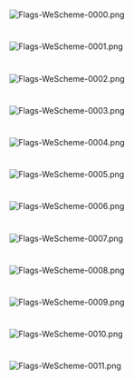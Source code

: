 #

![Flags-WeScheme-0000.png](Flags-WeScheme-0000.png)

#

![Flags-WeScheme-0001.png](Flags-WeScheme-0001.png)

#

![Flags-WeScheme-0002.png](Flags-WeScheme-0002.png)

#

![Flags-WeScheme-0003.png](Flags-WeScheme-0003.png)

#

![Flags-WeScheme-0004.png](Flags-WeScheme-0004.png)

#

![Flags-WeScheme-0005.png](Flags-WeScheme-0005.png)

#

![Flags-WeScheme-0006.png](Flags-WeScheme-0006.png)

#

![Flags-WeScheme-0007.png](Flags-WeScheme-0007.png)

#

![Flags-WeScheme-0008.png](Flags-WeScheme-0008.png)

#

![Flags-WeScheme-0009.png](Flags-WeScheme-0009.png)

#

![Flags-WeScheme-0010.png](Flags-WeScheme-0010.png)

#

![Flags-WeScheme-0011.png](Flags-WeScheme-0011.png)


